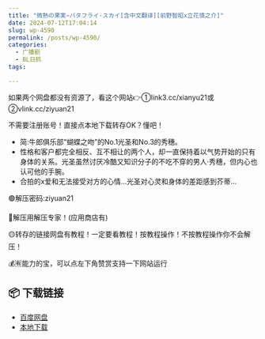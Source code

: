 ```yaml
---
title: "微熱の果実~バタフライ·スカイ[含中文翻译][前野智昭x立花慎之介]"
date: 2024-07-12T17:04:14
slug: wp-4590
permalink: /posts/wp-4590/
categories:
  - 广播剧
  - BL日抓
tags:

---
```


如果两个网盘都没有资源了，看这个网站👉①link3.cc/xianyu21或②vlink.cc/ziyuan21

不需要注册账号！直接点本地下载转存OK？懂吧！

*   简:牛郎俱乐部“蝴蝶之吻”的No.1光圣和No.3的秀穗。
*   性格和客户都完全相反、互不相让的两个人，却一直保持着以气势开始的只有身体的关系。光圣虽然讨厌冷酷又知识分子的不吃不穿的男人·秀穗，但内心也认可他的手腕。
*   合拍的x爱和无法接受对方的心情…光圣对心灵和身体的差距感到芥蒂…

🟢解压密码:ziyuan21

🔵解压用解压专家！(应用商店有)

🟡转存的链接网盘有教程！一定要看教程！按教程操作！不按教程操作你不会解压！

💰🈶能力的宝，可以点左下角赞赏支持一下网站运行

## 📦 下载链接
- [百度网盘](https://blziyuan21.com/pay-download/4590?key=4b6eb04c8b&down_id=0)
- [本地下载](https://blziyuan21.com/pay-download/4590?key=4b6eb04c8b&down_id=1)

